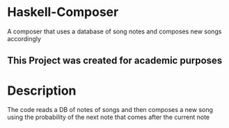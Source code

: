 # Haskell-Composer
A composer that uses a database of song notes and composes new songs accordingly


## This Project was created for academic purposes


# Description

The code reads a DB of notes of songs and then composes a new song using the probability of the next note that comes after the current note
